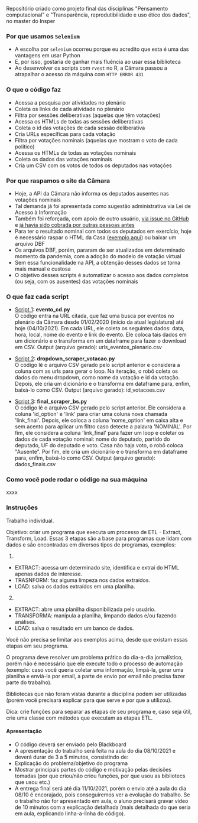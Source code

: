 Repositório criado como projeto final das disciplinas "Pensamento computacional" e "Transparência, reprodutibilidade e uso ético dos dados", no master do Insper

### Por que usamos ``Selenium``
- A escolha por ``selenium`` ocorreu porque eu acredito que esta é uma das vantagens em usar Python
- E, por isso, gostaria de ganhar mais fluência ao usar essa biblioteca
- Ao desenvolver os scripts com ``rvest`` no R, a Câmara passou a atrapalhar o acesso da máquina com ``HTTP ERROR 431``

### O que o código faz
- Acessa a pesquisa por atividades no plenário
- Coleta os links de cada atividade no plenário
- Filtra por sessões deliberativas (aquelas que têm votações)
- Acessa os HTMLs de todas as sessões deliberativas
- Coleta o id das votações de cada sessão deliberativa
- Cria URLs específicas para cada votação
- Filtra por votações nominais (aquelas que mostram o voto de cada político)
- Acessa os HTMLs de todas as votações nominais
- Coleta os dados das votações nominais
- Cria um CSV com os votos de todos os deputados nas votações

### Por que raspamos o site da Câmara
- Hoje, a API da Câmara não informa os deputados ausentes nas votações nominais
- Tal demanda já foi apresentada como sugestão administrativa via Lei de Acesso à Informação
- Também foi reforçada, com apoio de outro usuário, [via issue no GitHub](https://github.com/CamaraDosDeputados/dados-abertos/issues/312) e [já havia sido cobrada por outras pessoas antes](https://github.com/CamaraDosDeputados/dados-abertos/issues/302)
- Para ter o resultado nominal com todos os deputados em exercício, hoje é necessário raspar o HTML da Casa ([exemplo aqui](https://www.camara.leg.br/presenca-comissoes/votacao-portal?reuniao=63176&itemVotacao=10127)) ou baixar um arquivo DBF
- Os arquivos DBF, porém, pararam de ser atualizados em determinado momento da pandemia, com a adoção do modelo de votação virtual
- Sem essa funcionalidade na API, a obtenção desses dados se torna mais manual e custosa
- O objetivo desses scripts é automatizar o acesso aos dados completos (ou seja, com os ausentes) das votações nominais

### O que faz cada script
- [Script 1](https://github.com/gabrielacaesar/ausencia_congresso/blob/main/scripts/evento_cd.py): **evento_cd.py**           
O código entra na URL citada, que faz uma busca por eventos no plenário da Câmara desde 01/02/2020 (início da atual legislatura) até hoje (04/10/2021). Em cada URL, ele coleta os seguintes dados: data, hora, local, nome do evento e link do evento. Ele coloca tais dados em um dicionário e o transforma em um dataframe para fazer o download em CSV. Output (arquivo gerado): urls_eventos_plenario.csv

- [Script 2](https://github.com/gabrielacaesar/ausencia_congresso/blob/main/scripts/dropdown_scraper_votacao.py): **dropdown_scraper_votacao.py**           
O código lê o arquivo CSV gerado pelo script anterior e considera a coluna com as urls para gerar o loop. Na iteração, o robô coleta os dados do menu dropdown, como nome da votação e id da votação. Depois, ele cria um dicionário e o transforma em dataframe para, enfim, baixá-lo como CSV. Output (arquivo gerado): id_votacoes.csv

- [Script 3](https://github.com/gabrielacaesar/ausencia_congresso/blob/main/scripts/final_scraper_bs.py): **final_scraper_bs.py**       
O código lê o arquivo CSV gerado pelo script anterior. Ele considera a coluna 'id_option' e 'link' para criar uma coluna nova chamada 'link_final'. Depois, ele coloca a coluna 'nome_option' em caixa alta e sem acento para aplicar um filtro caso detecte a palavra 'NOMINAL'. Por fim, ele considera a coluna 'link_final' para fazer um loop e coletar os dados de cada votação nominal: nome do deputado, partido do deputado, UF do deputado e voto. Casa não haja voto, o robô coloca "Ausente". Por fim, ele cria um dicionário e o transforma em dataframe para, enfim, baixá-lo como CSV. Output (arquivo gerado): dados_finais.csv

### Como você pode rodar o código na sua máquina
xxxx

### Instruções
Trabalho individual.

Objetivo: criar um programa que executa um processo de ETL - Extract, Transform, Load. Essas 3 etapas são a base para programas que lidam com dados e são encontradas em diversos tipos de programas, exemplos:

1)
- EXTRACT: acessa um determinado site, identifica e extrai do HTML apenas dados de interesse. 
- TRASNFORM: faz alguma limpeza nos dados extraídos. 
- LOAD: salva os dados extraídos em uma planilha.

2)
- EXTRACT: abre uma planilha disponibilizada pelo usuário. 
- TRANSFORMA: manipula a planilha, limpando dados e/ou fazendo análises. 
- LOAD: salva o resultado em um banco de dados.

Você não precisa se limitar aos exemplos acima, desde que existam essas etapas em seu programa.

O programa deve resolver um problema prático do dia-a-dia jornalístico, porém não é necessário que ele execute todo o processo de automação (exemplo: caso você queria coletar uma informação, limpá-la, gerar uma planilha e enviá-la por email, a parte de envio por email não precisa fazer parte do trabalho).

Bibliotecas que não foram vistas durante a disciplina podem ser utilizadas (porém você precisará explicar para que serve e por que a utilizou).

Dica: crie funções para separar as etapas de seu programa e, caso seja útil, crie uma classe com métodos que executam as etapas ETL.

#### Apresentação
- O código deverá ser enviado pelo Blackboard
- A apresentação do trabalho será feita na aula do dia 08/10/2021 e deverá durar de 3 a 5 minutos, consistindo de:
- Explicação do problema/objetivo do programa
- Mostrar principais partes do código e motivação pelas decisões tomadas (por que criou/não criou funções, por que usou as bibliotecs que usou etc.)
- A entrega final será até dia 11/10/2021, porém o envio até a aula do dia 08/10 é encorajado, pois conseguiremos ver a evolução do trabalho. Se o trabalho não for apresentado em aula, o aluno precisará gravar vídeo de 10 minutos com a explicação detalhada (mais detalhada do que seria em aula, explicando linha-a-linha do código).
